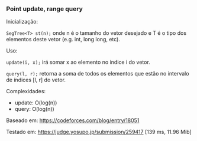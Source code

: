 ### Point update, range query

Inicialização:

``SegTree<T> st(n);`` onde n é o tamanho do vetor desejado e T é o tipo dos elementos deste vetor (e.g. int, long long, etc).   

Uso:

``update(i, x);`` irá somar x ao elemento no índice i do vetor.

``query(l, r);`` retorna a soma de todos os elementos que estão no intervalo de índices [l, r] do vetor.

Complexidades:
- update: O(log(n))
- query: O(log(n))
 
Baseado em: https://codeforces.com/blog/entry/18051

Testado em: https://judge.yosupo.jp/submission/259417 [139 ms,	11.96 Mib]
